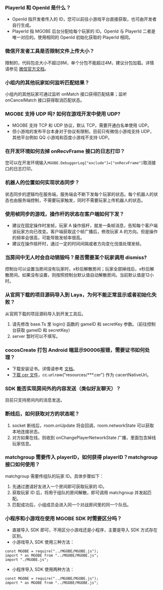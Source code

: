 

### PlayerId 和 OpenId 是什么？
- OpenId 指开发者传入的 ID，您可以前往小游戏平台直接获取，也可由开发者自行生成。
- PlayerId 指 MGOBE 后台分配给每个玩家的 ID。OpenId 与 PlayerId 二者是唯一对应的。使用相同的 OpenId 初始化获取的 PlayerId 相同。



### 微信开发者工具是否限制文件上传大小？
限制的，代码包总大小不超过8M，单个分包不能超过4M，建议分包加载。详情请参见 [微信官方文档](https://developers.weixin.qq.com/minigame/dev/guide/framework/code-package.html)。



### 小组内的其他玩家如何监听匹配结果？
小组内的其他玩家可通过监听 onMatch 接口获得匹配结果；监听 onCancelMatch 接口获得取消匹配状态。

### MGOBE 支持 UDP 吗? 如何在游戏开发中使用 UDP?
- MGOBE 支持 TCP 和 UDP 协议，默认 TCP，需要开通白名单使用 UDP。
- 但小游戏的发布平台本身对于协议有限制，目前只有微信小游戏支持 UDP，其他平台例如 QQ 小游戏和百度小游戏不支持 UDP。


### 在开发环境如何去掉 onRecvFrame 接口的日志打印？
您可以在开发环境输入`MGOBE.DebuggerLog["exclude"]=["onRecvFrame"]`取消接口的日志打印。


### 机器人的位置如何实现状态同步？
状态同步的逻辑均在服务端，服务端会不断下发每个玩家的状态。每个机器人的状态也由服务端控制，不需要玩家触发，同时不需要玩家上传机器人的状态。


### 使用帧同步的游戏，操作杆的状态在客户端如何下发？

- 建议在固定操作时发帧，玩家 A 操作摇杆，就发一条帧消息，告知每个客户端该玩家方向已改变。客户端获取这个帧广播后，修改玩家 A 的方向。但是操作的频率会很高，可能导致发帧率很高。
- 建议在操作摇杆时，通过一定的时间间隔或者方向变化伐值处理发帧。

### 当房间中无人时会自动销毁吗？是否需要某个玩家调用 dismiss?
控制台可以设置当房间没有玩家时，x秒后解散房间；玩家全部掉线后，x秒后解散房间。如果没有设置，则按照控制台默认值自动解散房间。当前默认值是12小时。

### 从官网下载的项目源码导入到 Laya，为何不能正常显示或者初始化失败？

从官网下载的项目源码导入到开发工具后。
1. 请先修改 base.Ts 里 login() 函数的 gameID 和 secretKey 参数。（前往控制台获取 gameID 和 secretKey）
2. server 暂时可以不填写。

### cocosCreate 打包 Android 端显示90006报错，需要证书如何处理？
-  下载安装证书。详情请参考 [文档](https://blog.csdn.net/u013654125/article/details/94394864)。
-  [下载 cer 文件](https://curl.haxx.se/ca/cacert.pem)，cc.url.raw("resources/***.cer") 作为 cacertNativeUrl。



### SDK 能否实现房间外的内容发送（类似好友聊天）？
目前只支持房间内的消息发送。

### 断线后，如何获取对方的状态呢？
1. socket 断线后，room.onUpdate 将会回调，room.networkState 可以获取本地连接状态。
2. 对方如果在线，则收到 onChangePlayerNetworkState 广播，里面包含掉线玩家信息。


### matchgroup 需要传入 playerID，如何获得 playerID？matchgroup 接口如何使用？
matchgroup 需要传组队的玩家 ID。具体步骤如下：
1. 先通过邀请好友进入一个房间即可获取玩家的 ID。
2. 获取玩家 ID 后，将用于组队的房间解散，即可调用 matchgroup 并发起匹配。
3. 匹配成功后，小组成员会进入同一个对战房间里的同一个队伍。

### 小程序和小游戏在使用 MGOBE SDK 时需要区分吗？

- 直接导入 SDK 即可，不用区分小游戏还是小程序，主要是导入 SDK 方式存在区别。
- 小游戏导入 SDK 使用三种方法：
```
const MGOBE = require("../MGOBE/MGOBE.js");
import * as MGOBE from "../MGOBE/MGOBE.js";
import "./MGOBE.js";
```
- 小程序导入 SDK 使用两种方法：
```
const MGOBE = require("../MGOBE/MGOBE.js");
import * as MGOBE from "../MGOBE/MGOBE.js";
```



